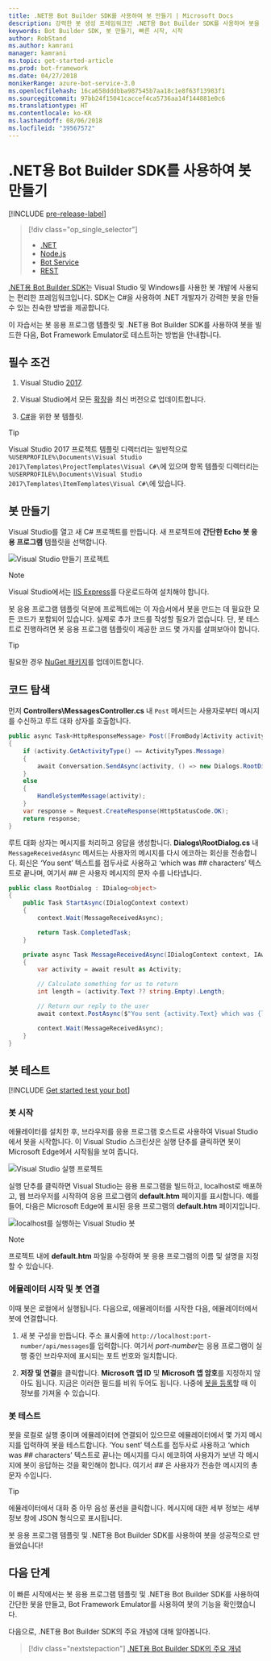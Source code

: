 ```yaml
---
title: .NET용 Bot Builder SDK를 사용하여 봇 만들기 | Microsoft Docs
description: 강력한 봇 생성 프레임워크인 .NET용 Bot Builder SDK를 사용하여 봇을 만듭니다.
keywords: Bot Builder SDK, 봇 만들기, 빠른 시작, 시작
author: RobStand
ms.author: kamrani
manager: kamrani
ms.topic: get-started-article
ms.prod: bot-framework
ms.date: 04/27/2018
monikerRange: azure-bot-service-3.0
ms.openlocfilehash: 16ca658dddbba987545b7aa18c1e8f63f13983f1
ms.sourcegitcommit: 97bb24f15041caccef4ca5736aa14f144881e0c6
ms.translationtype: HT
ms.contentlocale: ko-KR
ms.lasthandoff: 08/06/2018
ms.locfileid: "39567572"
---
```

# <a name="create-a-bot-with-the-bot-builder-sdk-for-net"></a>.NET용 Bot Builder SDK를 사용하여 봇 만들기

[!INCLUDE [pre-release-label](../includes/pre-release-label-v3.md)]

> [!div class="op_single_selector"]
> - [.NET](../dotnet/bot-builder-dotnet-quickstart.md)
> - [Node.js](../nodejs/bot-builder-nodejs-quickstart.md)
> - [Bot Service](../bot-service-quickstart.md)
> - [REST](../rest-api/bot-framework-rest-connector-quickstart.md)

<a href="https://github.com/Microsoft/BotBuilder" target="_blank">.NET용 Bot Builder SDK</a>는 Visual Studio 및 Windows를 사용한 봇 개발에 사용되는 편리한 프레임워크입니다. SDK는 C#을 사용하여 .NET 개발자가 강력한 봇을 만들 수 있는 친숙한 방법을 제공합니다.


이 자습서는 봇 응용 프로그램 템플릿 및 .NET용 Bot Builder SDK를 사용하여 봇을 빌드한 다음, Bot Framework Emulator로 테스트하는 방법을 안내합니다.

## <a name="prerequisites"></a>필수 조건
1. Visual Studio [2017](https://www.visualstudio.com/).

2. Visual Studio에서 모든 [확장](https://docs.microsoft.com/en-us/visualstudio/extensibility/how-to-update-a-visual-studio-extension)을 최신 버전으로 업데이트합니다.

3. [C#](https://marketplace.visualstudio.com/items?itemName=BotBuilder.BotBuilderV3)을 위한 봇 템플릿.

> [!TIP]
> Visual Studio 2017 프로젝트 템플릿 디렉터리는 일반적으로 `%USERPROFILE%\Documents\Visual Studio 2017\Templates\ProjectTemplates\Visual C#\`에 있으며 항목 템플릿 디렉터리는 `%USERPROFILE%\Documents\Visual Studio 2017\Templates\ItemTemplates\Visual C#\`에 있습니다.

## <a name="create-your-bot"></a>봇 만들기

Visual Studio를 열고 새 C# 프로젝트를 만듭니다. 새 프로젝트에 **간단한 Echo 봇 응용 프로그램** 템플릿을 선택합니다.

![Visual Studio 만들기 프로젝트](../media/connector-getstarted-create-project.png)

> [!NOTE]
> Visual Studio에서는 [IIS Express](https://www.microsoft.com/en-us/download/details.aspx?id=48264)를 다운로드하여 설치해야 합니다. 

봇 응용 프로그램 템플릿 덕분에 프로젝트에는 이 자습서에서 봇을 만드는 데 필요한 모든 코드가 포함되어 있습니다. 실제로 추가 코드를 작성할 필요가 없습니다. 단, 봇 테스트로 진행하려면 봇 응용 프로그램 템플릿이 제공한 코드 몇 가지를 살펴보아야 합니다.

> [!TIP] 
> 필요한 경우 [NuGet 패키지](https://docs.microsoft.com/en-us/nuget/quickstart/install-and-use-a-package-in-visual-studio)를 업데이트합니다.

## <a name="explore-the-code"></a>코드 탐색

먼저 **Controllers\MessagesController.cs** 내 `Post` 메서드는 사용자로부터 메시지를 수신하고 루트 대화 상자를 호출합니다.

```csharp
public async Task<HttpResponseMessage> Post([FromBody]Activity activity)
{
    if (activity.GetActivityType() == ActivityTypes.Message)
    {
        await Conversation.SendAsync(activity, () => new Dialogs.RootDialog());
    }
    else
    {
        HandleSystemMessage(activity);
    }
    var response = Request.CreateResponse(HttpStatusCode.OK);
    return response;
}

```

루트 대화 상자는 메시지를 처리하고 응답을 생성합니다. **Dialogs\RootDialog.cs** 내 `MessageReceivedAsync` 메서드는 사용자의 메시지를 다시 에코하는 회신을 전송합니다. 회신은 ‘You sent’ 텍스트를 접두사로 사용하고 ‘which was *##* characters’ 텍스트로 끝나며, 여기서 *##* 은 사용자 메시지의 문자 수를 나타냅니다.

```csharp
public class RootDialog : IDialog<object>
{
    public Task StartAsync(IDialogContext context)
    {
        context.Wait(MessageReceivedAsync);

        return Task.CompletedTask;
    }

    private async Task MessageReceivedAsync(IDialogContext context, IAwaitable<object> result)
    {
        var activity = await result as Activity;

        // Calculate something for us to return
        int length = (activity.Text ?? string.Empty).Length;

        // Return our reply to the user
        await context.PostAsync($"You sent {activity.Text} which was {length} characters");

        context.Wait(MessageReceivedAsync);
    }
}
```

## <a name="test-your-bot"></a>봇 테스트

[!INCLUDE [Get started test your bot](../includes/snippet-getstarted-test-bot.md)]

### <a name="start-your-bot"></a>봇 시작

에뮬레이터를 설치한 후, 브라우저를 응용 프로그램 호스트로 사용하여 Visual Studio에서 봇을 시작합니다.
이 Visual Studio 스크린샷은 실행 단추를 클릭하면 봇이 Microsoft Edge에서 시작됨을 보여 줍니다.

![Visual Studio 실행 프로젝트](../media/connector-getstarted-start-bot-locally.png)

실행 단추를 클릭하면 Visual Studio는 응용 프로그램을 빌드하고, localhost로 배포하고, 웹 브라우저를 시작하여 응용 프로그램의 **default.htm** 페이지를 표시합니다.
예를 들어, 다음은 Microsoft Edge에 표시된 응용 프로그램의 **default.htm** 페이지입니다.

![localhost를 실행하는 Visual Studio 봇](../media/connector-getstarted-bot-running-localhost.png)

> [!NOTE]
> 프로젝트 내에 **default.htm** 파일을 수정하여 봇 응용 프로그램의 이름 및 설명을 지정할 수 있습니다.

### <a name="start-the-emulator-and-connect-your-bot"></a>에뮬레이터 시작 및 봇 연결

이때 봇은 로컬에서 실행됩니다.
다음으로, 에뮬레이터를 시작한 다음, 에뮬레이터에서 봇에 연결합니다.

1. 새 봇 구성을 만듭니다. 주소 표시줄에 `http://localhost:port-number/api/messages`를 입력합니다. 여기서 *port-number*는 응용 프로그램이 실행 중인 브라우저에 표시되는 포트 번호와 일치합니다.

2. **저장 및 연결**을 클릭합니다. **Microsoft 앱 ID** 및 **Microsoft 앱 암호**를 지정하지 않아도 됩니다. 지금은 이러한 필드를 비워 두어도 됩니다. 나중에 [봇을 등록](~/bot-service-quickstart-registration.md)할 때 이 정보를 가져올 수 있습니다.

### <a name="test-your-bot"></a>봇 테스트

봇을 로컬로 실행 중이며 에뮬레이터에 연결되어 있으므로 에뮬레이터에서 몇 가지 메시지를 입력하여 봇을 테스트합니다.
‘You sent’ 텍스트를 접두사로 사용하고 ‘which was *##* characters’ 텍스트로 끝나는 메시지를 다시 에코하여 사용자가 보낸 각 메시지에 봇이 응답하는 것을 확인해야 합니다. 여기서 *##* 은 사용자가 전송한 메시지의 총 문자 수입니다.


> [!TIP]
> 에뮬레이터에서 대화 중 아무 음성 풍선을 클릭합니다. 메시지에 대한 세부 정보는 세부 정보 창에 JSON 형식으로 표시됩니다.

봇 응용 프로그램 템플릿 및 .NET용 Bot Builder SDK를 사용하여 봇을 성공적으로 만들었습니다!

## <a name="next-steps"></a>다음 단계

이 빠른 시작에서는 봇 응용 프로그램 템플릿 및 .NET용 Bot Builder SDK를 사용하여 간단한 봇을 만들고, Bot Framework Emulator를 사용하여 봇의 기능을 확인했습니다.

다음으로, .NET용 Bot Builder SDK의 주요 개념에 대해 알아봅니다.

> [!div class="nextstepaction"]
> [.NET용 Bot Builder SDK의 주요 개념](bot-builder-dotnet-concepts.md)
